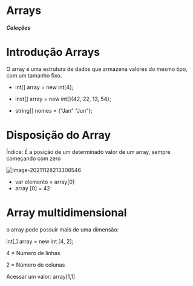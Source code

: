 # Arrays 

##### Coleções



# Introdução Arrays

O array é uma estrutura de dados que armazena valores do mesmo tipo, com um tamanho fixo.

- int[] array = new int[4];

- inst[] array = new int[]{42, 22, 13, 54};

- string[] nomes = {"Jan" "Jun"};

  

# Disposição do Array

Índice: É a posição de um determinado valor de um array, sempre começando com zero

![image-20211128213308546](C:\Users\gui-r\AppData\Roaming\Typora\typora-user-images\image-20211128213308546.png)

-  var elemento = array[0]
-  array [0] = 42



# Array multidimensional

o array pode possuir mais de uma dimensão:

int[,] array = new int [4, 2];

4 = Número de linhas

2 = Número de colunas

Acessar um valor: array[1,1]


